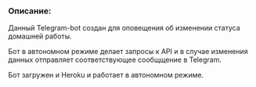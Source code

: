 ### Описание:

Данный Telegram-bot создан для оповещения об изменении статуса домашней работы.

Бот в автономном режиме делает запросы к API и в случае изменения данных отправляет соответствующее сообщщение в Telegram.

Бот загружен и Heroku и работает в автономном режиме.
